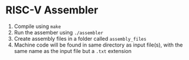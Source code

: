 # RISC-V Assembler

1. Compile using `make`
2. Run the assember using `./assembler`
3. Create assembly files in a folder called `assembly_files`
4. Machine code will be found in same directory as input file(s), with the same name as the input file but a `.txt` extension